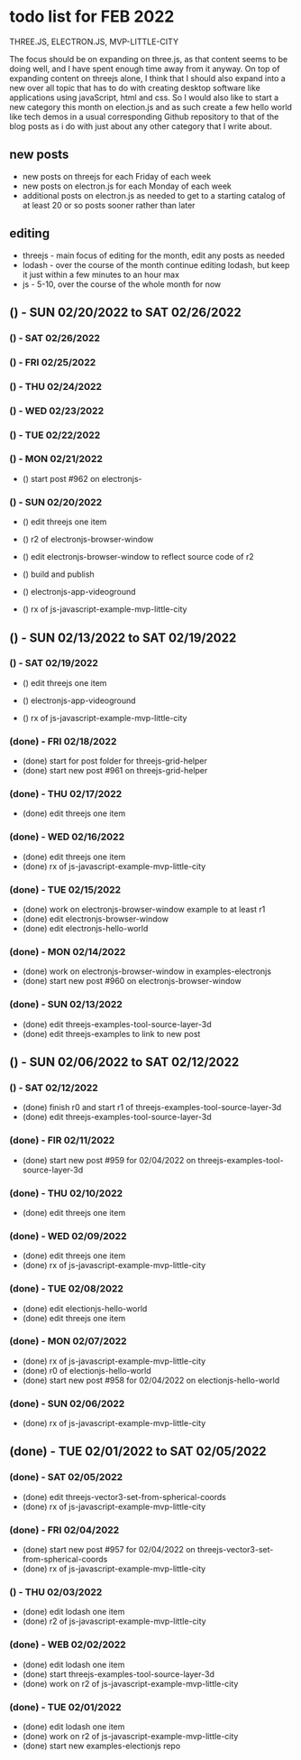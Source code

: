 # todo list for FEB 2022

THREE.JS, ELECTRON.JS, MVP-LITTLE-CITY

The focus should be on expanding on three.js, as that content seems to be doing well, and I have spent enough time away from it anyway. On top of expanding content on threejs alone, I think that I should also expand into a new over all topic that has to do with creating desktop software like applications using javaScript, html and css. So I would also like to start a new category this month on election.js and as such create a few hello world like tech demos in a usual corresponding Github repository to that of the blog posts as i do with just about any other category that I write about.


## new posts
* new posts on threejs for each Friday of each week
* new posts on electron.js for each Monday of each week
* additional posts on electron.js as needed to get to a starting catalog of at least 20 or so posts sooner rather than later

## editing 
* threejs - main focus of editing for the month, edit any posts as needed
* lodash -  over the course of the month continue editing lodash, but keep it just within a few minutes to an hour max
* js - 5-10, over the course of the whole month for now


<!-- ////////// //////////
    WEEK 4
/////////////// ///////-->

## () - SUN 02/20/2022 to  SAT 02/26/2022

### () - SAT 02/26/2022

### () - FRI 02/25/2022

### () - THU 02/24/2022

### () - WED 02/23/2022

### () - TUE 02/22/2022

### () - MON 02/21/2022
* () start post #962 on electronjs-

### () - SUN 02/20/2022
* () edit threejs one item
* () r2 of electronjs-browser-window
* () edit electronjs-browser-window to reflect source code of r2
* () build and publish

* () electronjs-app-videoground
* () rx of js-javascript-example-mvp-little-city


<!-- ////////// //////////
    WEEK 3
/////////////// ///////-->
## () - SUN 02/13/2022 to  SAT 02/19/2022

### () - SAT 02/19/2022
* () edit threejs one item

* () electronjs-app-videoground
* () rx of js-javascript-example-mvp-little-city

### (done) - FRI 02/18/2022
* (done) start for post folder for threejs-grid-helper
* (done) start new post #961 on threejs-grid-helper

### (done) - THU 02/17/2022
* (done) edit threejs one item

### (done) - WED 02/16/2022
* (done) edit threejs one item
* (done) rx of js-javascript-example-mvp-little-city

### (done) - TUE 02/15/2022
* (done) work on electronjs-browser-window example to at least r1
* (done) edit electronjs-browser-window
* (done) edit electronjs-hello-world

### (done) - MON 02/14/2022
* (done) work on electronjs-browser-window in examples-electronjs
* (done) start new post #960 on electronjs-browser-window

### (done) - SUN 02/13/2022
* (done) edit threejs-examples-tool-source-layer-3d
* (done) edit threejs-examples to link to new post

<!-- ////////// //////////
    WEEK 2
/////////////// ///////-->
## () - SUN 02/06/2022 to  SAT 02/12/2022

### () - SAT 02/12/2022
* (done) finish r0 and start r1 of threejs-examples-tool-source-layer-3d
* (done) edit threejs-examples-tool-source-layer-3d

### (done) - FIR 02/11/2022
* (done) start new post #959 for 02/04/2022 on threejs-examples-tool-source-layer-3d

### (done) - THU 02/10/2022
* (done) edit threejs one item

### (done) - WED 02/09/2022
* (done) edit threejs one item
* (done) rx of js-javascript-example-mvp-little-city

### (done) - TUE 02/08/2022
* (done) edit electionjs-hello-world
* (done) edit threejs one item

### (done) - MON 02/07/2022
* (done) rx of js-javascript-example-mvp-little-city
* (done) r0 of electionjs-hello-world
* (done) start new post #958 for 02/04/2022 on electionjs-hello-world

### (done) - SUN 02/06/2022
* (done) rx of js-javascript-example-mvp-little-city

<!-- ////////// //////////
    WEEK 1
/////////////// ///////-->
## (done) - TUE 02/01/2022 to  SAT 02/05/2022

### (done) - SAT 02/05/2022
* (done) edit threejs-vector3-set-from-spherical-coords
* (done) rx of js-javascript-example-mvp-little-city

### (done) - FRI 02/04/2022
* (done) start new post #957 for 02/04/2022 on threejs-vector3-set-from-spherical-coords
* (done) rx of js-javascript-example-mvp-little-city

### () - THU 02/03/2022
* (done) edit lodash one item
* (done) r2 of js-javascript-example-mvp-little-city

### (done) - WEB 02/02/2022
* (done) edit lodash one item
* (done) start threejs-examples-tool-source-layer-3d
* (done) work on r2 of js-javascript-example-mvp-little-city

### (done) - TUE 02/01/2022
* (done) edit lodash one item
* (done) work on r2 of js-javascript-example-mvp-little-city
* (done) start new examples-electionjs repo

